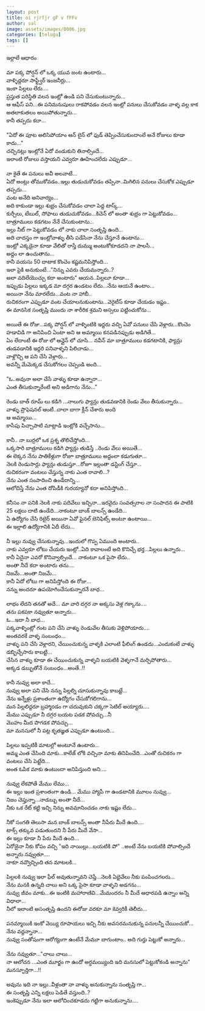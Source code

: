 ```yaml
---
layout: post
title: oi rjrfjr gF v fFFv
author: sal
image: assets/images/0006.jpg
categories: [telugu]
tags: []
---
```

ఇల్లాలే ఆధారం  <br>
   <br>
 మా పక్క పోర్షన్ లో ఒక్క యువ జంట ఉంటారు...  <br>
 వాళ్ళిద్దరూ సాఫ్ట్వేర్ ఇంజనీర్లు...  <br>
 ఇంకా పిల్లలు లేరు....  <br>
 ప్రస్తుత పరిస్థితి వలన ఇంట్లో ఉండి పని చేసుకుంటున్నారు...  <br>
 ఆ ఆఫీస్ పని...ఈ పనిమనుషులు రాకపోవడం వలన ఇంట్లో పనులు చేసుకోవడం వాళ్ళ వల్ల కాక అతలాకుతలం అయిపోతున్నారు...  <br>
 కానీ తప్పదు కదా...  <br>
   <br>
 "ఏదో ఈ పూట అలిసిపోయాం ఆన్ లైన్ లో ఫుడ్ తెప్పించేసుకుందాంలే అనే రోజులు కూడా కాదు..."  <br>
 చచ్చినట్లు ఇంట్లోనే ఏదో వండుకుని తినాల్సిందే...  <br>
 ఇలాంటి రోజులు వస్తాయని ఎవ్వరూ ఊహించలేదు ఎప్పుడూ...  <br>
   <br>
 నా కైతే ఈ పనులు అవీ అలవాటే...  <br>
 ఏదో అంట్లు తోముకోవడం..ఇల్లు తుడుచుకోవడం తప్పినా..మిగిలిన పనులు చేసుకోక ఎప్పుడూ తప్పదు...  <br>
 వంట అనేది అనివార్యం...  <br>
 అది కాకుండా ఇల్లు శుభ్రం చేసుకోవడం చాలా పెద్ద టాస్క్...  <br>
 కుర్చీలు, టేబుల్, సోఫాలు తుడుచుకోవడం...కిచెన్ లో అంతా శుభ్రం గా పెట్టుకోవడం...  <br>
 బాత్రూములు కడగటం నేనే చేసుకుంటాను...  <br>
 ఇల్లు నీట్ గా పెట్టుకోవడం లో నాకు చాలా సంతృప్తి ఉంది...  <br>
 అది చాదస్తం గా ఇంట్లోవాళ్ళు తీసి పడేసినా నేను చేస్తూనే ఉంటాను...  <br>
 ఇంట్లో ఎక్కడైనా కూడా వేలితో రాస్తే దుమ్ము అంటుకోకూడదని నా పాలసీ...  <br>
 అద్దం లా ఉంచుతాను...  <br>
 కానీ వయసు 50 దాటాక కొంచెం కష్టమనిపిస్తోంది...  <br>
 ఇలా పైకి అనుకుంటే..."నిన్ను ఎవరు చేయమన్నారు..?  <br>
 అలా వదిలేయొచ్చు కదా అంటారు" ఆయన..పిల్లలూ కూడా...  <br>
 ఇప్పుడు పిల్లలు ఇక్కడ మా దగ్గర ఉండటం లేదు...నేను ఆయనే ఉంటాం...  <br>
 అయినా నేను మారలేదు...వంట నా హాబీ..  <br>
 రుచికరంగా ఎప్పుడూ వంట చేయాలనుకుంటాను...వెరైటీస్ కూడా చేయడం ఇష్టం..  <br>
 ఈ మానసిక సంతృప్తి ముందు నా శారీరిక శ్రమని అస్సలు పట్టించుకోను...  <br>
   <br>
 అయితే ఈ రోజు...పక్క పోర్షన్ లో వాళ్ళింటికి ఇద్దరు వచ్చి ఏవో పనులు చేసి వెళ్లారు...కొంచెం హడావిడి గా అనిపించి  ఏంటా అని ఆ అమ్మాయి కనపడినప్పుడు అడిగితే...  <br>
 ఏం లేదాంటీ ఈ రోజు లో  ఆన్లైన్ లో చూసి... నవీన్ మా బాత్రూములు కడగటానికి, ఫ్యాన్లు తుడవడానికి ఇద్దరి పనివాళ్ళని పిలిచాడు...  <br>
 వాళ్లొచ్చి ఆ పని చేసి వెళ్లారు...  <br>
 అవన్నీ మేమెక్కడ చేసుకోగలం చెప్పండి అంది...  <br>
   <br>
 "ఓ..అవునా అలా చేసే వాళ్ళు కూడా ఉన్నారా...  <br>
 ఎంత తీసుకున్నారేంటి అని అడిగాను నేను..."  <br>
   <br>
 రెండు బాత్ రూమ్ లు కడిగి ...నాలుగు ఫ్యాన్లు తుడవడానికి రెండు వేలు తీసుకున్నారు...  <br>
 వాళ్ళు ప్రొఫెషనల్ ఆంటీ..చాలా బాగా క్లీన్ చేశారు అంది  <br>
 ఆ అమ్మాయి...  <br>
 కాసేపు  పిచ్చాపాటి మాట్లాడి ఇంట్లోకి వచ్చేసాను...  <br>
   <br>
 కానీ.. నా బుర్రలో ఒక ప్రశ్న తొలిచేస్తోంది...  <br>
 ఒక్కసారి బాత్రూములు కడిగి ఫ్యాన్లు తుడిస్తే ..రెండు వేలు అయితే...  <br>
 ఈ లెక్కన నేను పాతికేళ్లుగా రోజూ బాత్రూములు అద్దంలా కడుగుతూ...  <br>
 నెలకి రెండుసార్లు ఫ్యాన్లు తుడుస్తూ...రోజూ ఇల్లంతా డస్టింగ్ చేస్తూ...  <br>
 రుచికరంగా వంటలు చేస్తున్న నాకు ఎంత రావాలి...?  <br>
 నేను ఎంత సంపాదించి ఉండేదాన్ని...  <br>
 ఆలోచిస్తే నేను ఎంత దోపిడీకి గురయ్యానో కదా అనిపిస్తోంది...  <br>
   <br>
 కనీసం నా పనికి నెలకి నాకు పదివేలు ఇచ్చినా...ఇరవైదు సంవత్సరాల నా సంపాదన ఈ పాటికి 25 లక్షలు దాటి ఉండేది...నాకంటూ బాంక్ బాలన్స్ ఉండేది...  <br>
 ఏ ఉద్యోగం చేసి రిటైర్ అయినా ఏవో ఫైనల్ బెనిఫిట్స్ అంటూ ఉంటాయి...  <br>
 ఈ ఇల్లాలి ఉద్యోగానికి ఏదీ లేదు...  <br>
   <br>
 నీ ఇల్లు నువ్వు చేసుకున్నావు...ఇందులో గొప్ప ఏముంది అంటారు..  <br>
 నాకు ఎవ్వరూ లోటు చేయరు ఇంట్లో..ఏది కావాలంటే అది కొనిచ్చే భర్త...పిల్లలు ఉన్నారు...  <br>
 కానీ ఏదైనా ఎవరో కొనివ్వాల్సిందే... నాకంటూ ఒక పైసా లేదు..  <br>
 అంతా నీదే కదా అంటారు తను....  <br>
 నిజమే...అంతా నిజమే...  <br>
 కానీ ఏదో లోటు గా అనిపిస్తోంది ఈ రోజు...  <br>
 నన్ను అందరూ ఉపయోగించేసుకున్నారనే బాధ...  <br>
   <br>
 లాభం లేదని తనతో అదే... మా వారి దగ్గర నా అక్కసు వెళ్ల గక్కాను....  <br>
 తను పకపకా నవ్వుతూ అన్నారు...  <br>
 ఓ...ఇదా నీ బాధ...  <br>
 పక్కవాళ్ళింట్లో గంట పని చేసి వాళ్ళు రెండువేల తీసుకు వెళ్లిపోయారు....  <br>
 అంతవరకే వాళ్ళ సంబంధం...  <br>
 వాళ్ళు పని చేసి వెళ్లారని, చేయించుకున్న వాళ్ళకి ఎలాంటి ఫీలింగ్ ఉండదు...ఎందుకంటే వాళ్ళు డబ్బిచ్చేసారు కాబట్టి...  <br>
 చేసిన వాళ్ళు కూడా ఈ చేయించుకున్న వాళ్ళని బయటికి వెళ్ళగానే మర్చిపోతారు...  <br>
 అక్కడ డబ్బుతోనే సంబంధం...అంతే..!!  <br>
   <br>
 కానీ నువ్వు అలా కాదే...  <br>
 నువ్వు అలా పని చేసి నన్ను పిల్లల్ని  చూసుకున్నావు కాబట్టే...  <br>
 నేను ఇన్నేళ్లు ప్రశాంతంగా ఉద్యోగం చేసుకోగలిగాను...  <br>
 మన పిల్లలిద్దరూ బ్రహ్మాoడం గా చదువుకుని చక్కగా సెటిల్ అయ్యారు....  <br>
 మేము ఎప్పుడూ నీ దగ్గర బయట పడక పోవచ్చు...నీ  <br>
 మొహం మీద పొగడక పోవచ్చు...  <br>
 మా మనసులో నీ పట్ల కృతజ్ఞత ఎప్పుడూ ఉంటుంది...  <br>
   <br>
 పిల్లలు ఇప్పటికీ మాటల్లో అంటూనే ఉంటారు...  <br>
 అమ్మ ఎంత చేసింది మాకు...కాలేజ్ లోకి వచ్చినా మాకు తినిపించేది...ఎంతో రుచికరం గా వంటలు చేసి పెట్టేది...  <br>
 అంత ఓపిక మాకు ఉంటుందా అనిపిస్తుంది అని....  <br>
   <br>
 నువ్వు లేకపోతే మేము లేము...  <br>
 ఈ ఇల్లు ఇంత ప్రశాంతంగా ఉండి... మేము హ్యాపీ గా ఉండటానికి మూలం నువ్వు...  <br>
 నిజం చెప్తున్నా...నాడబ్బు అంతా నీదే...  <br>
 నీకు ఒక రేట్ కట్టి ఇచ్చి నిన్ను అవమానించడం నాకు ఇష్టం లేదు...  <br>
   <br>
 నీకో సంగతి తెలుసా మన బాంక్ బాలన్స్ అంతా నీపేరు మీదే ఉంది....  <br>
 టాక్స్ తక్కువ పడుతుందని నీ పేరు మీదే వేసా...  <br>
 ఈ ఇల్లు కూడా నీ పేరు మీదే ఉంది...  <br>
 ఏరోజైనా నీకు కోపం వచ్చి "ఇది నాయిల్లు...బయటికి పో" ..అంటే నేను బయటికి పోవాల్సిందే అన్నారు నవ్వుతూ....  <br>
 నాకూ నవ్వొచ్చింది తన మాటలకి...  <br>
   <br>
 పిల్లలకి నువ్వు ఇలా ఫీల్ అవుతున్నావని చెప్తే...నెలకి ఏభైవేలు నీకు పంపించగలరు...  <br>
 నేను మనకి ఉన్నది చాలు అని ఒక్క పైసా కూడా వాళ్ళని అడగను...  <br>
 నువ్వు జీవం మాకు...ఈ ఇంటికి మహారాణివి...మేమందరం నీ మీదే ఆధారపడి ఉన్నాం అన్ని విధాలా...  <br>
 నీలో ఇలాంటి అసంతృప్తి ఉందని ఈరోజు వరకూ మా కెవ్వరికీ తెలీదు...  <br>
   <br>
 పనమ్మాయికి ఇంకో వెయ్యి రూపాయలు ఇచ్చి నీకు అవసరమనుకున్న పనులన్నీ చేయించుకో...  <br>
 నేను వద్దన్నానా...  <br>
 నువ్వు సంతోషంగా ఆరోగ్యంగా ఉంటేనే మేమూ బాగుంటాం.. అది గుర్తు పెట్టుకో అన్నారు...  <br>
   <br>
 నేను నవ్వుతూ..."చాలు చాలు...  <br>
 నా ఆలోచన ...ఎంత మూర్ఖం గా ఉందో అర్ధమయ్యింది ఇది మనసులో పెట్టుకోకండి అన్నాను"  మనస్ఫూర్తిగా...!!  <br>
   <br>
 అవును ఇది నా ఇల్లు..వీళ్లంతా నా వాళ్ళు అనుకున్నాను సంతృప్తి గా...  <br>
 ఈ సంతృప్తి ఎన్ని లక్షలు పెడితే వస్తుంది..?  <br>
 ఇంకెప్పుడూ నేను ఇలా ఆలోచించకూడదు గట్టిగా అనుకున్నాను....
